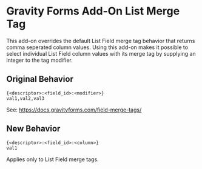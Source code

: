 # Gravity Forms Add-On List Merge Tag
This add-on overrides the default List Field merge tag behavior that returns comma seperated column values.
Using this add-on makes it possible to select individual List Field column values with its merge tag by supplying an integer to the tag modifier.

## Original Behavior
```
{<descriptor>:<field_id>:<modifier>}
val1,val2,val3
```
See: https://docs.gravityforms.com/field-merge-tags/

## New Behavior
```
{<descriptor>:<field_id>:<column>}
val1
```
Applies only to List Field merge tags.
